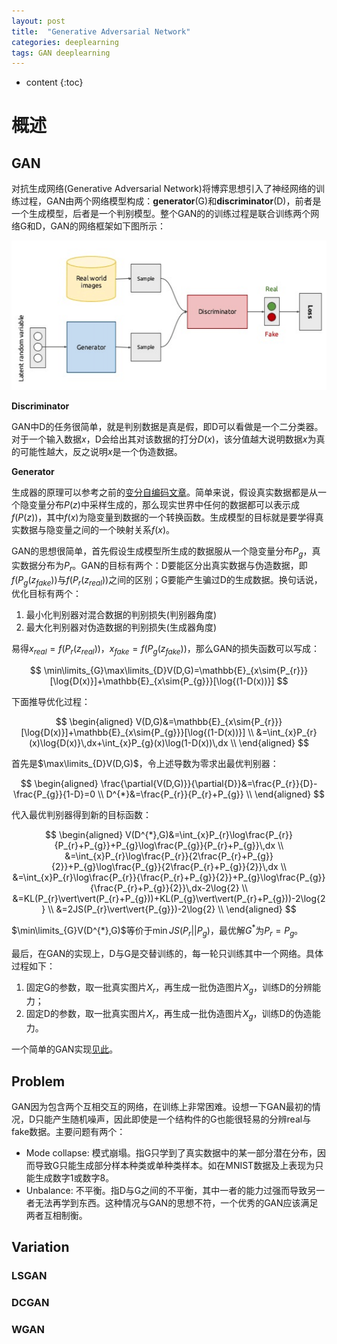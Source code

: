 ```yaml
---
layout: post
title:  "Generative Adversarial Network"
categories: deeplearning
tags: GAN deeplearning
---
```


* content
{:toc}

# 概述

## GAN

对抗生成网络(Generative Adversarial Network)将博弈思想引入了神经网络的训练过程，GAN由两个网络模型构成：**generator**(G)和**discriminator**(D)，前者是一个生成模型，后者是一个判别模型。整个GAN的的训练过程是联合训练两个网络G和D，GAN的网络框架如下图所示：

![](/img/generator_and_discriminator1.png)

**Discriminator**

GAN中D的任务很简单，就是判别数据是真是假，即D可以看做是一个二分类器。对于一个输入数据$x$，D会给出其对该数据的打分$D(x)$，该分值越大说明数据$x$为真的可能性越大，反之说明$x$是一个伪造数据。

**Generator**

生成器的原理可以参考之前的[变分自编码文章](https://daya-jin.github.io/2019/02/09/AutoEncoder/#variational-auto-encoder)。简单来说，假设真实数据都是从一个隐变量分布$P(z)$中采样生成的，那么现实世界中任何的数据都可以表示成$f(P(z))$，其中$f(x)$为隐变量到数据的一个转换函数。生成模型的目标就是要学得真实数据与隐变量之间的一个映射关系$f(x)$。

GAN的思想很简单，首先假设生成模型所生成的数据服从一个隐变量分布$P_{g}$，真实数据分布为$P_{r}$。GAN的目标有两个：D要能区分出真实数据与伪造数据，即$f(P_{g}(z_{fake}))$与$f(P_{r}(z_{real}))$之间的区别；G要能产生骗过D的生成数据。换句话说，优化目标有两个：

1. 最小化判别器对混合数据的判别损失(判别器角度)
2. 最大化判别器对伪造数据的判别损失(生成器角度)

易得$x_{real}=f(P_{r}(z_{real}))$，$x_{fake}=f(P_{g}(z_{fake}))$，那么GAN的损失函数可以写成：

$$
\min\limits_{G}\max\limits_{D}V(D,G)=\mathbb{E}_{x\sim{P_{r}}}[\log{D(x)}]+\mathbb{E}_{x\sim{P_{g}}}[\log{(1-D(x))}]
$$

下面推导优化过程：

$$
\begin{aligned}
    V(D,G)&=\mathbb{E}_{x\sim{P_{r}}}[\log{D(x)}]+\mathbb{E}_{x\sim{P_{g}}}[\log{(1-D(x))}] \\
    &=\int_{x}P_{r}(x)\log{D(x)}\,dx+\int_{x}P_{g}(x)\log(1-D(x))\,dx \\
\end{aligned}
$$

首先是$\max\limits_{D}V(D,G)$，令上述导数为零求出最优判别器：

$$
\begin{aligned}
    \frac{\partial{V(D,G)}}{\partial{D}}&=\frac{P_{r}}{D}-\frac{P_{g}}{1-D}=0 \\
    D^{*}&=\frac{P_{r}}{P_{r}+P_{g}} \\
\end{aligned}
$$

代入最优判别器得到新的目标函数：

$$
\begin{aligned}
    V(D^{*},G)&=\int_{x}P_{r}\log\frac{P_{r}}{P_{r}+P_{g}}+P_{g}\log\frac{P_{g}}{P_{r}+P_{g}}\,dx \\
    &=\int_{x}P_{r}\log\frac{P_{r}}{2\frac{P_{r}+P_{g}}{2}}+P_{g}\log\frac{P_{g}}{2\frac{P_{r}+P_{g}}{2}}\,dx \\
    &=\int_{x}P_{r}\log\frac{P_{r}}{\frac{P_{r}+P_{g}}{2}}+P_{g}\log\frac{P_{g}}{\frac{P_{r}+P_{g}}{2}}\,dx-2\log{2} \\
    &=KL(P_{r}\vert\vert(P_{r}+P_{g}))+KL(P_{g}\vert\vert(P_{r}+P_{g}))-2\log{2} \\
    &=2JS(P_{r}\vert\vert{P_{g}})-2\log{2} \\
\end{aligned}
$$

$\min\limits_{G}V(D^{*},G)$等价于$\min{JS(P_{r}\vert\vert{P_{g}})}$，最优解$G^{*}$为$P_{r}=P_{g}$。

最后，在GAN的实现上，D与G是交替训练的，每一轮只训练其中一个网络。具体过程如下：

1. 固定G的参数，取一批真实图片$X_{r}$，再生成一批伪造图片$X_{g}$，训练D的分辨能力；
2. 固定D的参数，取一批真实图片$X_{r}$，再生成一批伪造图片$X_{g}$，训练D的伪造能力。

一个简单的GAN实现[见此]()。

## Problem

GAN因为包含两个互相交互的网络，在训练上非常困难。设想一下GAN最初的情况，D只能产生随机噪声，因此即使是一个结构件的G也能很轻易的分辨real与fake数据。主要问题有两个：

- Mode collapse: 模式崩塌。指G只学到了真实数据中的某一部分潜在分布，因而导致G只能生成部分样本种类或单种类样本。如在MNIST数据及上表现为只能生成数字$1$或数字$8$。
- Unbalance: 不平衡。指D与G之间的不平衡，其中一者的能力过强而导致另一者无法再学到东西。这种情况与GAN的思想不符，一个优秀的GAN应该满足两者互相制衡。

## Variation

### LSGAN

### DCGAN

### WGAN
